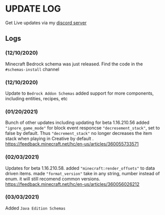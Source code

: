 # **UPDATE LOG**
Get Live updates via my [discord server](https://discord.gg/JbyTHWW)

## Logs
### (12/10/2020)
Minecraft Bedrock schema was just released. Find the code in the `#schemas-install` channel

### (12/10/2020)
Update to `Bedrock Addon Schemas` added support for more components, including entities, recipes, etc

### (01/20/2021)
Bunch of other updates including updating for beta 1.16.210.56 added `"ignore_game_mode"` for block event responcse `"decresement_stack"`, set to false by default. Thus `"decrement_stack"` no longer decreases the item stack when playing in Creative by default .
https://feedback.minecraft.net/hc/en-us/articles/360055733571

### (02/03/2021)
Updates for beta 1.16.210.58. added `"minecraft:render_offsets"` to data driven items. made `"format_version"` take in any string, number instead of enum. it will still recomend common versions.
https://feedback.minecraft.net/hc/en-us/articles/360056026212

### (03/03/2021)
Added `Java Edition Schemas`